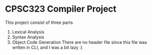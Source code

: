# CPSC323 Compiler Project
This project consist of three parts
1. Lexical Analysis
2. Syntax Analysis
3. Object Code Generation
There are no header file since this file was wrtten in CLI, and I was a bit lazy :)

